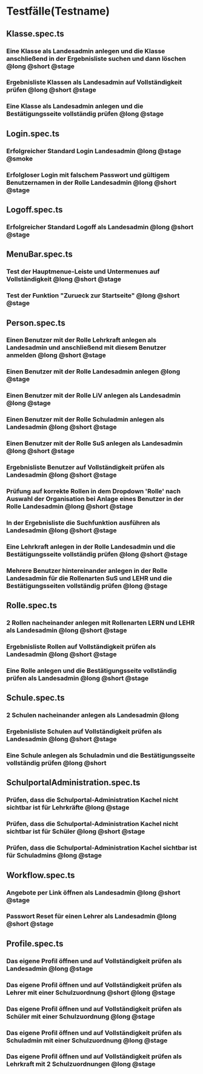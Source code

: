 # Testfälle(Testname)

## Klasse.spec.ts
### Eine Klasse als Landesadmin anlegen und die Klasse anschließend in der Ergebnisliste suchen und dann löschen @long @short @stage
### Ergebnisliste Klassen als Landesadmin auf Vollständigkeit prüfen @long @short @stage
### Eine Klasse als Landesadmin anlegen und die Bestätigungsseite vollständig prüfen @long @stage

## Login.spec.ts
### Erfolgreicher Standard Login Landesadmin @long @stage @smoke
### Erfolgloser Login mit falschem Passwort und gültigem Benutzernamen in der Rolle Landesadmin @long @short @stage

## Logoff.spec.ts
### Erfolgreicher Standard Logoff als Landesadmin @long @short @stage

## MenuBar.spec.ts
### Test der Hauptmenue-Leiste und Untermenues auf Vollständigkeit @long @short @stage
### Test der Funktion "Zurueck zur Startseite" @long @short @stage

## Person.spec.ts
### Einen Benutzer mit der Rolle Lehrkraft anlegen als Landesadmin und anschließend mit diesem Benutzer anmelden @long @short @stage
### Einen Benutzer mit der Rolle Landesadmin anlegen @long @stage
### Einen Benutzer mit der Rolle LiV anlegen als Landesadmin @long @stage
### Einen Benutzer mit der Rolle Schuladmin anlegen als Landesadmin @long @short @stage
### Einen Benutzer mit der Rolle SuS anlegen als Landesadmin @long @short @stage
### Ergebnisliste Benutzer auf Vollständigkeit prüfen als Landesadmin @long @short @stage
### Prüfung auf korrekte Rollen in dem Dropdown 'Rolle' nach Auswahl der Organisation bei Anlage eines Benutzer in der Rolle Landesadmin @long @short @stage
### In der Ergebnisliste die Suchfunktion ausführen als Landesadmin @long @short @stage
### Eine Lehrkraft anlegen in der Rolle Landesadmin und die Bestätigungsseite vollständig prüfen @long @short @stage
### Mehrere Benutzer hintereinander anlegen in der Rolle Landesadmin für die Rollenarten SuS und LEHR und die Bestätigungsseiten vollständig prüfen @long @stage

## Rolle.spec.ts
### 2 Rollen nacheinander anlegen mit Rollenarten LERN und LEHR als Landesadmin @long @short @stage
### Ergebnisliste Rollen auf Vollständigkeit prüfen als Landesadmin @long @short @stage
### Eine Rolle anlegen und die Bestätigungsseite vollständig prüfen als Landesadmin @long @short @stage

## Schule.spec.ts
### 2 Schulen nacheinander anlegen als Landesadmin @long
### Ergebnisliste Schulen auf Vollständigkeit prüfen als Landesadmin @long @short @stage
### Eine Schule anlegen als Schuladmin und die Bestätigungsseite vollständig prüfen @long @short

## SchulportalAdministration.spec.ts
### Prüfen, dass die Schulportal-Administration Kachel nicht sichtbar ist für Lehrkräfte @long @stage
### Prüfen, dass die Schulportal-Administration Kachel nicht sichtbar ist für Schüler @long @short @stage
### Prüfen, dass die Schulportal-Administration Kachel sichtbar ist für Schuladmins @long @stage

## Workflow.spec.ts
### Angebote per Link öffnen als Landesadmin @long @short @stage
### Passwort Reset für einen Lehrer als Landesadmin @long @short @stage

## Profile.spec.ts
### Das eigene Profil öffnen und auf Vollständigkeit prüfen als Landesadmin @long @stage
### Das eigene Profil öffnen und auf Vollständigkeit prüfen als Lehrer mit einer Schulzuordnung @short @long @stage
### Das eigene Profil öffnen und auf Vollständigkeit prüfen als Schüler mit einer Schulzuordnung @long @stage
### Das eigene Profil öffnen und auf Vollständigkeit prüfen als Schuladmin mit einer Schulzuordnung @long @stage
### Das eigene Profil öffnen und auf Vollständigkeit prüfen als Lehrkraft mit 2 Schulzuordnungen @long @stage